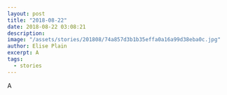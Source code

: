 ```yaml
---
layout: post
title: "2018-08-22"
date: 2018-08-22 03:08:21
description: 
image: "/assets/stories/201808/74a857d3b1b35effa0a16a99d38eba0c.jpg"
author: Elise Plain
excerpt: A
tags: 
  - stories
---
```


A
<p></p>
